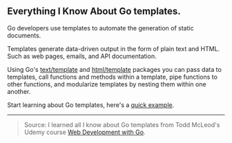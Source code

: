 ## Everything I Know About Go templates.

Go developers use templates to automate the generation of static documents.

Templates generate data-driven output in the form of plain text and HTML. Such as web pages, emails, and API documentation. 

Using Go's [text/template](https://pkg.go.dev/text/template) and [html/template](https://pkg.go.dev/html/template) packages you can pass data to templates, call functions and methods within a template, pipe functions to other functions, and modularize templates by nesting them within one another.

Start learning about Go templates, here's a [quick example](https://github.com/Duffney/everything-i-know-about-go/blob/main/template/main.go).

<!-- YouTube video here -->

---

> Source: I learned all I know about Go templates from Todd McLeod's Udemy course [Web Development with Go](https://www.udemy.com/course/go-programming-language).